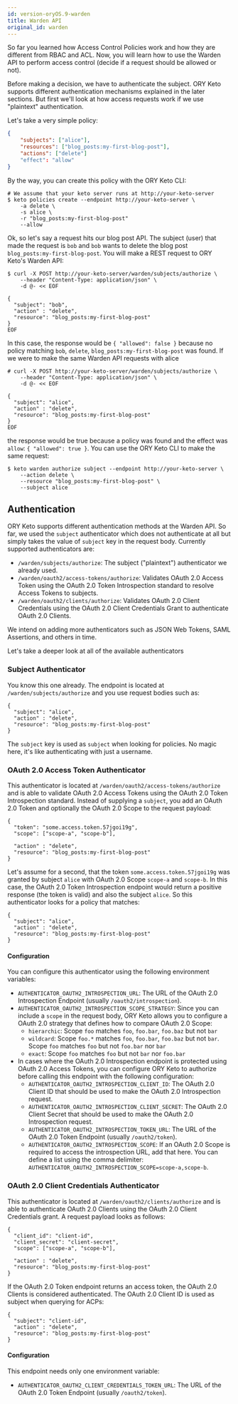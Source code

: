 ```yaml
---
id: version-oryOS.9-warden
title: Warden API
original_id: warden
---
```


So far you learned how Access Control Policies work and how they are different
from RBAC and ACL. Now, you will learn how to use the Warden API to perform
access control (decide if a request should be allowed or not).

Before making a decision, we have to authenticate the subject. ORY Keto supports
different authentication mechanisms explained in the later sections. But first
we'll look at how access requests work if we use "plaintext" authentication.

Let's take a very simple policy:

```json
{
    "subjects": ["alice"],
    "resources": ["blog_posts:my-first-blog-post"],
    "actions": ["delete"]
    "effect": "allow"
}
```

By the way, you can create this policy with the ORY Keto CLI:

```
# We assume that your keto server runs at http://your-keto-server
$ keto policies create --endpoint http://your-keto-server \
    -a delete \
    -s alice \
    -r "blog_posts:my-first-blog-post"
    --allow
```

Ok, so let's say a request hits our blog post API. The subject (user) that made
the request is `bob` and `bob` wants to delete the blog post
`blog_posts:my-first-blog-post`. You will make a REST request to ORY Keto's
Warden API:

```
$ curl -X POST http://your-keto-server/warden/subjects/authorize \
    --header "Content-Type: application/json" \
    -d @- << EOF

{
  "subject": "bob",
  "action" : "delete",
  "resource": "blog_posts:my-first-blog-post"
}
EOF
```

In this case, the response would be `{ "allowed": false }` because no policy
matching `bob`, `delete`, `blog_posts:my-first-blog-post` was found. If we were
to make the same Warden API requests with alice

```
# curl -X POST http://your-keto-server/warden/subjects/authorize \
    --header "Content-Type: application/json" \
    -d @- << EOF

{
  "subject": "alice",
  "action" : "delete",
  "resource": "blog_posts:my-first-blog-post"
}
EOF
```

the response would be true because a policy was found and the effect was
`allow`: `{ "allowed": true }`. You can use the ORY Keto CLI to make the same
request:

```
$ keto warden authorize subject --endpoint http://your-keto-server \
    --action delete \
    --resource "blog_posts:my-first-blog-post" \
    --subject alice
```

## Authentication

ORY Keto supports different authentication methods at the Warden API. So far, we
used the `subject` authenticator which does not authenticate at all but simply
takes the value of `subject` key in the request body. Currently supported
authenticators are:

- `/warden/subjects/authorize`: The subject ("plaintext") authenticator we
  already used.
- `/warden/oauth2/access-tokens/authorize`: Validates OAuth 2.0 Access Token
  using the OAuth 2.0 Token Introspection standard to resolve Access Tokens to
  subjects.
- `/warden/oauth2/clients/authorize`: Validates OAuth 2.0 Client Credentials
  using the OAuth 2.0 Client Credentials Grant to authenticate OAuth 2.0
  Clients.

We intend on adding more authenticators such as JSON Web Tokens, SAML
Assertions, and others in time.

Let's take a deeper look at all of the available authenticators

### Subject Authenticator

You know this one already. The endpoint is located at
`/warden/subjects/authorize` and you use request bodies such as:

```
{
  "subject": "alice",
  "action" : "delete",
  "resource": "blog_posts:my-first-blog-post"
}
```

The `subject` key is used as `subject` when looking for policies. No magic here,
it's like authenticating with just a username.

### OAuth 2.0 Access Token Authenticator

This authenticator is located at `/warden/oauth2/access-tokens/authorize` and is
able to validate OAuth 2.0 Access Tokens using the OAuth 2.0 Token Introspection
standard. Instead of supplying a `subject`, you add an OAuth 2.0 Token and
optionally the OAuth 2.0 Scope to the request payload:

```
{
  "token": "some.access.token.57jgoi19g",
  "scope": ["scope-a", "scope-b"],

  "action" : "delete",
  "resource": "blog_posts:my-first-blog-post"
}
```

Let's assume for a second, that the token `some.access.token.57jgoi19g` was
granted by subject `alice` with OAuth 2.0 Scope `scope-a` and `scope-b`. In this
case, the OAuth 2.0 Token Introspection endpoint would return a positive
response (the token is valid) and also the subject `alice`. So this
authenticator looks for a policy that matches:

```
{
  "subject": "alice",
  "action" : "delete",
  "resource": "blog_posts:my-first-blog-post"
}
```

#### Configuration

You can configure this authenticator using the following environment variables:

- `AUTHENTICATOR_OAUTH2_INTROSPECTION_URL`: The URL of the OAuth 2.0
  Introspection Endpoint (usually `/oauth2/introspection`).
- `AUTHENTICATOR_OAUTH2_INTROSPECTION_SCOPE_STRATEGY`: Since you can include a
  `scope` in the request body, ORY Keto allows you to configure a OAuth 2.0
  strategy that defines how to compare OAuth 2.0 Scope:
  - `hierarchic`: Scope `foo` matches `foo`, `foo.bar`, `foo.baz` but not `bar`
  - `wildcard`: Scope `foo.*` matches `foo`, `foo.bar`, `foo.baz` but not `bar`.
    Scope `foo` matches `foo` but not `foo.bar` nor `bar`
  - `exact`: Scope `foo` matches `foo` but not `bar` nor `foo.bar`
- In cases where the OAuth 2.0 Introspection endpoint is protected using OAuth
  2.0 Access Tokens, you can configure ORY Keto to authorize before calling this
  endpoint with the following configuration:
  - `AUTHENTICATOR_OAUTH2_INTROSPECTION_CLIENT_ID`: The OAuth 2.0 Client ID that
    should be used to make the OAuth 2.0 Introspection request.
  - `AUTHENTICATOR_OAUTH2_INTROSPECTION_CLIENT_SECRET`: The OAuth 2.0 Client
    Secret that should be used to make the OAuth 2.0 Introspection request.
  - `AUTHENTICATOR_OAUTH2_INTROSPECTION_TOKEN_URL`: The URL of the OAuth 2.0
    Token Endpoint (usually `/oauth2/token`).
  - `AUTHENTICATOR_OAUTH2_INTROSPECTION_SCOPE`: If an OAuth 2.0 Scope is
    required to access the introspection URL, add that here. You can define a
    list using the comma delimiter:
    `AUTHENTICATOR_OAUTH2_INTROSPECTION_SCOPE=scope-a,scope-b`.

### OAuth 2.0 Client Credentials Authenticator

This authenticator is located at `/warden/oauth2/clients/authorize` and is able
to authenticate OAuth 2.0 Clients using the OAuth 2.0 Client Credentials grant.
A request payload looks as follows:

```
{
  "client_id": "client-id",
  "client_secret": "client-secret",
  "scope": ["scope-a", "scope-b"],

  "action" : "delete",
  "resource": "blog_posts:my-first-blog-post"
}
```

If the OAuth 2.0 Token endpoint returns an access token, the OAuth 2.0 Clients
is considered authenticated. The OAuth 2.0 Client ID is used as subject when
querying for ACPs:

```
{
  "subject": "client-id",
  "action" : "delete",
  "resource": "blog_posts:my-first-blog-post"
}
```

#### Configuration

This endpoint needs only one environment variable:

- `AUTHENTICATOR_OAUTH2_CLIENT_CREDENTIALS_TOKEN_URL`: The URL of the OAuth 2.0
  Token Endpoint (usually `/oauth2/token`).
